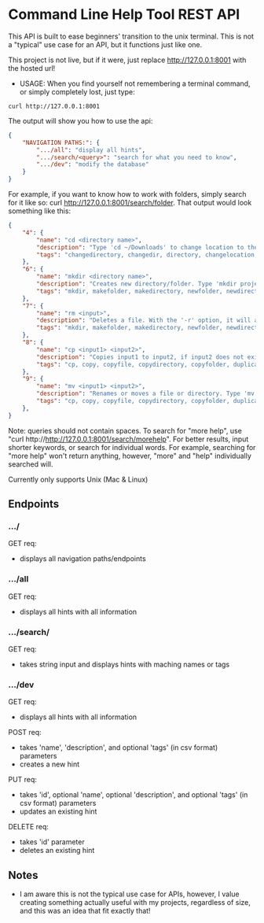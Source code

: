 # Command Line Help Tool REST API

This API is built to ease beginners' transition to the unix terminal. This is not a "typical" use case for an API, but it functions just like one.

This project is not live, but if it were, just replace http://127.0.0.1:8001 with the hosted url!

- USAGE: When you find yourself not remembering a terminal command, or simply completely lost, just type:
```
curl http://127.0.0.1:8001
```
The output will show you how to use the api:
```json
{
    "NAVIGATION PATHS:": {
        ".../all": "display all hints",
        ".../search/<query>": "search for what you need to know",
        ".../dev": "modify the database"
    }
}
```

For example, if you want to know how to work with folders, simply search for it like so: curl http://127.0.0.1:8001/search/folder. That output would look something like this:
```json
{
    "4": {
        "name": "cd <directory name>",
        "description": "Type 'cd ~/Downloads' to change location to the Downloads folder. Alternatively, if you are already in the '~' folder, type 'cd Downloads' to achieve the same result. Type 'man cd' to view more options with this command.",
        "tags": "changedirectory, changedir, directory, changelocation, cd, relocate, location, changefolder"
    },
    "6": {
        "name": "mkdir <directory name>",
        "description": "Creates new directory/folder. Type 'mkdir projects' to create a new folder named projects. Type 'man mkdir' to view more options with this command.",
        "tags": "mkdir, makefolder, makedirectory, newfolder, newdirectory, createfolder, createdirectory"
    },
    "7": {
        "name": "rm <input>",
        "description": "Deletes a file. With the '-r' option, it will also delete a folder/directory like so: 'rm -r foldername'. Type 'man rm' to view more options with this command.",
        "tags": "mkdir, makefolder, makedirectory, newfolder, newdirectory, createfolder, createdirectory"
    },
    "8": {
        "name": "cp <input1> <input2>",
        "description": "Copies input1 to input2, if input2 does not exist, it will be created. The inputs can be files or directories (with the -r option). Type 'man cp' to view more options with this command.",
        "tags": "cp, copy, copyfile, copydirectory, copyfolder, duplicate"
    },
    "9": {
        "name": "mv <input1> <input2>",
        "description": "Renames or moves a file or directory. Type 'mv file1 file2' to rename file1 to file2. Type 'mv file1 ~/Downloads/file1' to change it's location to the Downloads folder. Type 'man mv' to view more options with this command.",
        "tags": "cp, copy, copyfile, copydirectory, copyfolder, duplicate"
    },
}
```
Note: queries should not contain spaces. To search for "more help", use "curl http://http://127.0.0.1:8001/search/morehelp". For better results, input shorter keywords, or search for individual words. For example, searching for "more help" won't return anything, however, "more" and "help" individually searched will.

Currently only supports Unix (Mac & Linux)

## Endpoints

### .../
GET req:
- displays all navigation paths/endpoints

### .../all
GET req:
- displays all hints with all information

### .../search/<query>
GET req:
- takes string <query> input and displays hints with maching names or tags

### .../dev
GET req:
- displays all hints with all information

POST req:
- takes 'name', 'description', and optional 'tags' (in csv format) parameters
- creates a new hint

PUT req:
- takes 'id', optional 'name', optional 'description', and optional 'tags' (in csv format) parameters
- updates an existing hint

DELETE req:
- takes 'id' parameter
- deletes an existing hint

## Notes
- I am aware this is not the typical use case for APIs, however, I value creating something actually useful with my projects, regardless of size, and this was an idea that fit exactly that!
